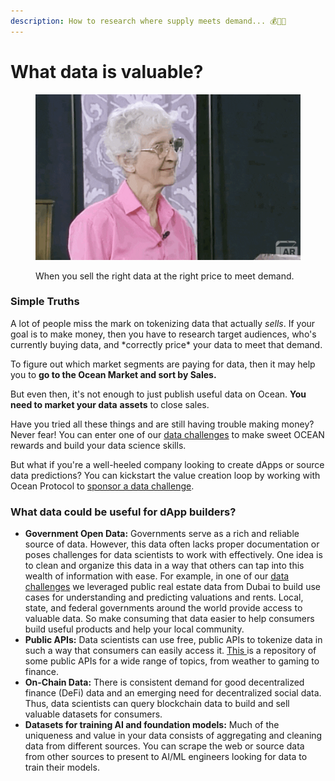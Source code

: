 ```yaml
---
description: How to research where supply meets demand... 💰🧑‍🏫
---
```


# What data is valuable?

<figure><img src="../.gitbook/assets/big-money.gif" alt=""><figcaption><p>When you sell the right data at the right price to meet demand.</p></figcaption></figure>

### Simple Truths

A lot of people miss the mark on tokenizing data that actually _sells_. If your goal is to make money, then you have to research target audiences, who's currently buying data, and \*correctly price\* your data to meet that demand.

To figure out which market segments are paying for data, then it may help you to **go to the Ocean Market and sort by Sales.**

But even then, it's not enough to just publish useful data on Ocean. **You need to market your data** **assets** to close sales.

Have you tried all these things and are still having trouble making money? Never fear! You can enter one of our [data challenges](https://oceanprotocol.com/challenges) to make sweet OCEAN rewards and build your data science skills.

But what if you're a well-heeled company looking to create dApps or source data predictions? You can kickstart the value creation loop by working with Ocean Protocol to [sponsor a data challenge](../user-guides/sponsor-a-data-challenge.md).

### What data could be useful for dApp builders?

* **Government Open Data:** Governments serve as a rich and reliable source of data. However, this data often lacks proper documentation or poses challenges for data scientists to work with effectively. One idea is to clean and organize this data in a way that others can tap into this wealth of information with ease. For example, in one of our [data challenges](https://desights.ai/shared/challenge/8) we leveraged public real estate data from Dubai to build use cases for understanding and predicting valuations and rents. Local, state, and federal governments around the world provide access to valuable data. So make consuming that data easier to help consumers build useful products and help your local community.
* **Public APIs:** Data scientists can use free, public APIs to tokenize data in such a way that consumers can easily access it. [This ](https://github.com/public-apis/public-apis)is a repository of some public APIs for a wide range of topics, from weather to gaming to finance.
* **On-Chain Data:** There is consistent demand for good decentralized finance (DeFi) data and an emerging need for decentralized social data. Thus, data scientists can query blockchain data to build and sell valuable datasets for consumers.
* **Datasets for training AI and foundation models:** Much of the uniqueness and value in your data consists of aggregating and cleaning data from different sources. You can scrape the web or source data from other sources to present to AI/ML engineers looking for data to train their models.
